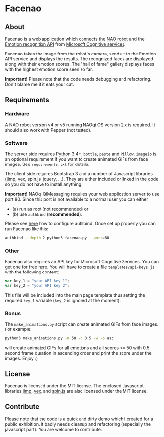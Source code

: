 # Facenao

## About

Facenao is a web application which connects the [NAO robot](https://www.ald.softbankrobotics.com/en/robots/nao/find-out-more-about-nao) and the [Emotion recognition API](https://azure.microsoft.com/en-us/services/cognitive-services/emotion/) from [Microsoft Cognitive services](https://azure.microsoft.com/en-us/services/cognitive-services/).

Facenao takes the image from the robot's camera, sends it to the Emotion API service and displays the results. The recognized faces are displayed along with their emotion scores. The "hall of fame" gallery displays faces with the highest emotion score seen so far.

**Important!** Please note that the code needs debugging and refactoring. Don't blame me if it eats your cat.


## Requirements

### Hardware

A NAO robot version v4 or v5 running NAOqi OS version 2.x is required. It should also work with Pepper (not tested).

### Software

The server side requires Python 3.4+, `bottle`, `paste` and `Pillow`. `imageio` is an optional requirement if you want to create animated GIFs from face images. See `requirements.txt` for details.

The client side requires Bootstrap 3 and a number of Javascript libraries (jimp, vex, spin.js, jquery, ...). They are either included or linked in the code so you do not have to install anything.

**Important!**   NAOqi QiMessaging requires your web application server to use port 80. Since this port is not available to a normal user you can either
- (a) run as root (not recommended) or
- (b) use `authbind` (**recommended**).

Please see [here](https://debian-administration.org/article/386/Running_network_services_as_a_non-root_user) how to configure authbind. Once set up properly you can run Facenao like this:

```bash
authbind --depth 2 python3 facenao.py --port=80
```

### Other

Facenao also requires an API key for Microsoft Cognitive Services. You can get one for free [here](https://azure.microsoft.com/en-us/pricing/details/cognitive-services/emotion-api/).
You will have to create a file `templates/api-keys.js` with the following content:

```javascript
var key_1 = "your API key 1";
var key_2 = "your API key 2";
```
This file will be included into the main page template thus setting the required `key_1` variable (`key_2` is ignored at the moment).


### Bonus

The `make_animations.py` script can create animated GIFs from face images. For example:

```bash
python3 make_animations.py -m 50 -d 0.5 -w -o asc
```

will create animated GIFs for all emotions and all scores >= 50 with 0.5 second frame duration in ascending order and print the score under the images. Enjoy :)




## License

Facenao is licensed under the MIT license. The enclosed Javascript libraries [jimp](https://github.com/oliver-moran/jimp), [vex](https://github.com/hubspot/vex), and [spin.js](http://spin.js.org/) are also licensed under the MIT license.


## Contribute

Please note that the code is a quick and dirty demo which I created for a public exhibition. It badly needs cleanup and refactoring (especially the javascript part). You are welcome to contribute.
